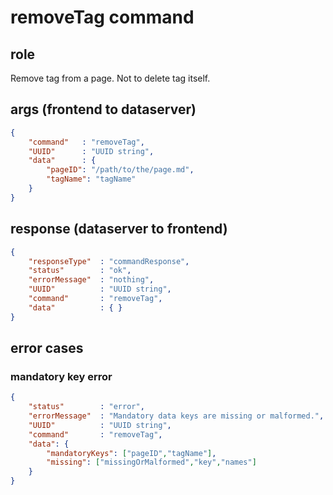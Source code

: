 # removeTag command
## role
 Remove tag from a page. Not to delete tag itself.

## args (frontend to dataserver)
```json
{
    "command"   : "removeTag",
    "UUID"      : "UUID string",
    "data"      : {
        "pageID": "/path/to/the/page.md",
        "tagName": "tagName"
    }
}
```

## response (dataserver to frontend)
```json
{
    "responseType"  : "commandResponse",
    "status"        : "ok",
    "errorMessage"  : "nothing",
    "UUID"          : "UUID string",
    "command"       : "removeTag",
    "data"          : { }
}
```

## error cases
### mandatory key error
```json
{
    "status"        : "error",
    "errorMessage"  : "Mandatory data keys are missing or malformed.",
    "UUID"          : "UUID string",
    "command"       : "removeTag",
    "data": {
        "mandatoryKeys": ["pageID","tagName"],
        "missing": ["missingOrMalformed","key","names"]
    }
}
```


